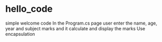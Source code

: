 # hello_code
simple welcome code
In the Program.cs page user enter the name, age, year and subject marks and it calculate and display the marks
Use encapsulation
